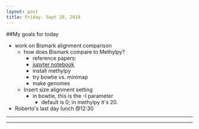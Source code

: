 ```yaml
---
layout: post
title: Friday. Sept 28, 2018
---
```


##My goals for today  
* work on Bismark alignment comparison  
	+ how does Bismark compare to Methylpy?  
		+ reference papers:  
		+ [jupyter notebook](https://github.com/shellytrigg/C_virginica/blob/master/MethylPy_comparison.ipynb)  
		+ install methylpy  
		+ try bowtie vs. minimap  
		+ make genomes  
	+ Insert size alignment setting  
		- in bowtie, this is the -I parameter  
			- default is 0; in methylpy it's 20.  
* Roberto's last day lunch @12:30  


----
****